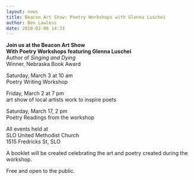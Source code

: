 ```yaml
---
layout: news
title: Beacon Art Show: Poetry Workshops with Glenna Luschei
author: Ben Lawless
date: 2018-02-06 14:33
---
```

**Join us at the Beacon Art Show  
With Poetry Workshops featuring Glenna Luschei**  
Author of *Singing and Dying*  
Winner, Nebraska Book Award

Saturday, March 3 at 10 am  
Poetry Writing Workshop

Friday, March 2 at 7 pm  
art show of local artists work to inspire poets

Saturday, March 17, 2 pm  
Poetry Readings from the workshop

All events held at  
SLO United Methodist Church  
1515 Fredricks St, SLO

A booklet will be created celebrating the art and poetry created during the workshop.

Free and open to the public.
